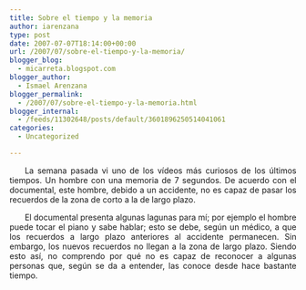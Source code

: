 ```yaml
---
title: Sobre el tiempo y la memoria
author: iarenzana
type: post
date: 2007-07-07T18:14:00+00:00
url: /2007/07/sobre-el-tiempo-y-la-memoria/
blogger_blog:
  - micarreta.blogspot.com
blogger_author:
  - Ismael Arenzana
blogger_permalink:
  - /2007/07/sobre-el-tiempo-y-la-memoria.html
blogger_internal:
  - /feeds/11302648/posts/default/3601896250514041061
categories:
  - Uncategorized

---
```

<p style="text-align:justify;text-indent:20pt;">
  La semana pasada vi uno de los vídeos más curiosos de los últimos tiempos. Un hombre con una memoria de 7 segundos. De acuerdo con el documental, este hombre, debido a un accidente, no es capaz de pasar los recuerdos de la zona de corto a la de largo plazo.
</p>

<p style="text-align:justify;text-indent:20pt;">
  El documental presenta algunas lagunas para mí; por ejemplo el hombre puede tocar el piano y sabe hablar; esto se debe, según un médico, a que los recuerdos a largo plazo anteriores al accidente permanecen. Sin embargo, los nuevos recuerdos no llegan a la zona de largo plazo. Siendo esto así, no comprendo por qué no es capaz de reconocer a algunas personas que, según se da a entender, las conoce desde hace bastante tiempo.
</p>

<center>
</center>